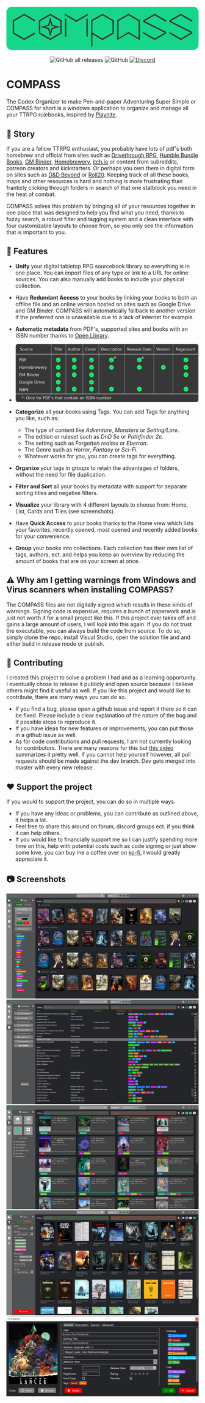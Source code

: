 ![COMPASS Banner](Docs/CompassWideLogo.png)

<p align="center">
<img alt="GitHub all releases" src="https://img.shields.io/github/downloads/dspaul/compass/total?color=%2316d68a&logo=github">
<img alt="GitHub" src="https://img.shields.io/github/license/dspaul/compass">
 <a href="https://discord.gg/HawGMJgS9Y"><img alt="Discord" src="https://img.shields.io/badge/discord-chat-5865f2?logo=discord&logoColor=f5f5f5" /></a>
</p>


# COMPASS
The Codex Organizer to make Pen-and-paper Adventuring Super Simple or COMPASS for short is a windows application to organize and manage all your TTRPG rulebooks, inspired by [Playnite](https://github.com/JosefNemec/Playnite). 

## :scroll: Story

If you are a fellow TTRPG enthusiast, you probably have lots of pdf's both homebrew and official from sites such as [Drivethrough RPG](https://www.drivethrurpg.com/), [Humble Bundle Books](https://www.humblebundle.com/books),  [GM Binder](https://www.gmbinder.com/), [Homebrewery](https://homebrewery.naturalcrit.com/), [itch.io](https://itch.io/books/genre-rpg) or content from subreddits, patreon creators and kickstarters. Or perhaps you own them in digital form on sites such as [D&D Beyond](https://www.dndbeyond.com/sources#Sourcebooks) or [Roll20](https://roll20.net/compendium/dnd5e/BookIndex). Keeping track of all these books, maps and other resources is hard and nothing is more frustrating than franticly clicking through folders in search of that one statblock you need in the heat of combat.
 
COMPASS solves this problem by bringing all of your resources together in one place that was designed to help you find what you need, thanks to fuzzy search, a robust filter and tagging system and a clean interface with four customizable layouts to choose from, so you only see the information that is important to you.

## :toolbox: Features

- **Unify** your digital tabletop RPG sourcebook library so everything is in one place. You can import files of any type or link to a URL for online sources. You can also manually add books to include your physical collection.
- Have **Redundant Access** to your books by linking your books to both an offline file and an online version hosted on sites such as Google Drive and GM Binder. COMPASS will automatically fallback to another version if the preferred one is unavailable due to a lack of internet for example.
- **Automatic metadata** from PDF's, supported sites and books with an ISBN number thanks to [Open Library](https://openlibrary.org/). 
  
- <img src="Docs/Metadata_support.png" alt="Supported sources table" width="600"/>

- **Categorize** all your books using Tags. You can add Tags for anything you like, such as:
  - The type of content like *Adventure*, *Monsters* or *Setting/Lore*.
  - The edition or ruleset such as *DnD 5e* or *Pathfinder 2e*.
  - The setting such as *Forgotten realms* or *Eberron*.
  - The Genre such as *Horror*, *Fantasy* or *Sci-Fi*.
  - Whatever works for you, you can create tags for everything.
- **Organize** your tags in groups to retain the advantages of folders, without the need for file duplication.
- **Filter and Sort** all your books by metadata with support for separate sorting titles and negative filters.
- **Visualize** your library with 4 different layouts to choose from: Home, List, Cards and Tiles (see screenshots).
- Have **Quick Access** to your books thanks to the Home view which lists your favorites, recently opened, most opened and recently added books for your convenience.
- **Group** your books into collections. Each collection has their own list of tags, authors, ect. and helps you keep an overview by reducing the amount of books that are on your screen at once.

## :warning: Why am I getting warnings from Windows and Virus scanners when installing COMPASS?

The COMPASS files are not digitally signed which results in these kinds of warnings. Signing code is expensive, requires a bunch of paperwork and is just not worth it for a small project like this. If this project ever takes off and gains a large amount of users, I will look into this again. If you do not trust the executable, you can always build the code from source. To do so, simply clone the repo, install Visual Studio, open the solution file and and either build in release mode or publish.

## :construction: Contributing

I created this project to solve a problem I had and as a learning opportunity. I eventually chose to release it publicly and open source because I believe others might find it useful as well. If you like this project and would like to contribute, there are many ways you can do so.

- If you find a bug, please open a github issue and report it there so it can be fixed. Please include a clear explanation of the nature of the bug and if possible steps to reproduce it.
- If you have ideas for new features or improvements, you can put those in a github issue as well.
- As for code contributions and pull requests, I am not currently looking for contributors. There are many reasons for this but [this video](https://www.youtube.com/watch?v=YIL5fuAUPiA) summarizes it pretty well. If you cannot help yourself however, all pull requests should be made against the dev branch. Dev gets merged into master with every new release.

## :heart: Support the project

If you would to support the project, you can do so in multiple ways.

- If you have any ideas or problems, you can contribute as outlined above, it helps a lot.
- Feel free to share this around on forum, discord groups ect. if you think it can help others.
- If you would like to financially support me so I can justify spending more time on this, help with potential costs such as code signing or just show some love, you can buy me a coffee over on [ko-fi](https://ko-fi.com/pauldesmul), I would greatly appreciate it.

## :camera: Screenshots

![Home Layout](Docs/Screenshots/Home_Layout.png)
![List Layout](Docs/Screenshots/List_Layout.png)
![Card Layout](Docs/Screenshots/Card_Layout.png)
![Tile Layout](Docs/Screenshots/Tile_Layout.png)
![Codex Properties](Docs/Screenshots/Codex_Properties.png)

